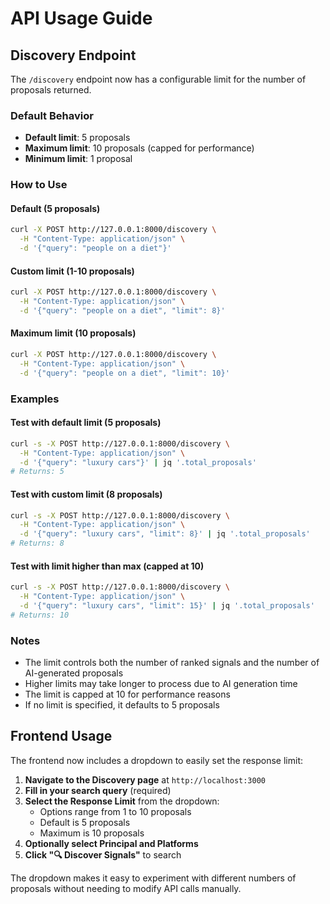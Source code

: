 # API Usage Guide

## Discovery Endpoint

The `/discovery` endpoint now has a configurable limit for the number of proposals returned.

### Default Behavior
- **Default limit**: 5 proposals
- **Maximum limit**: 10 proposals (capped for performance)
- **Minimum limit**: 1 proposal

### How to Use

#### Default (5 proposals)
```bash
curl -X POST http://127.0.0.1:8000/discovery \
  -H "Content-Type: application/json" \
  -d '{"query": "people on a diet"}'
```

#### Custom limit (1-10 proposals)
```bash
curl -X POST http://127.0.0.1:8000/discovery \
  -H "Content-Type: application/json" \
  -d '{"query": "people on a diet", "limit": 8}'
```

#### Maximum limit (10 proposals)
```bash
curl -X POST http://127.0.0.1:8000/discovery \
  -H "Content-Type: application/json" \
  -d '{"query": "people on a diet", "limit": 10}'
```

### Examples

#### Test with default limit (5 proposals)
```bash
curl -s -X POST http://127.0.0.1:8000/discovery \
  -H "Content-Type: application/json" \
  -d '{"query": "luxury cars"}' | jq '.total_proposals'
# Returns: 5
```

#### Test with custom limit (8 proposals)
```bash
curl -s -X POST http://127.0.0.1:8000/discovery \
  -H "Content-Type: application/json" \
  -d '{"query": "luxury cars", "limit": 8}' | jq '.total_proposals'
# Returns: 8
```

#### Test with limit higher than max (capped at 10)
```bash
curl -s -X POST http://127.0.0.1:8000/discovery \
  -H "Content-Type: application/json" \
  -d '{"query": "luxury cars", "limit": 15}' | jq '.total_proposals'
# Returns: 10
```

### Notes
- The limit controls both the number of ranked signals and the number of AI-generated proposals
- Higher limits may take longer to process due to AI generation time
- The limit is capped at 10 for performance reasons
- If no limit is specified, it defaults to 5 proposals

## Frontend Usage

The frontend now includes a dropdown to easily set the response limit:

1. **Navigate to the Discovery page** at `http://localhost:3000`
2. **Fill in your search query** (required)
3. **Select the Response Limit** from the dropdown:
   - Options range from 1 to 10 proposals
   - Default is 5 proposals
   - Maximum is 10 proposals
4. **Optionally select Principal and Platforms**
5. **Click "🔍 Discover Signals"** to search

The dropdown makes it easy to experiment with different numbers of proposals without needing to modify API calls manually.
